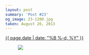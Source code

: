```yaml
---
layout: post
summary: 'Post #23'
og_image: 23-1280.jpg
taken: August 26, 2013
---
```


<div class="post">
 <time>
  <a href="/23">
   {{ page.date | date: "%B %-d, %Y" }}
  </a>
 </time>
 <a href="/23">
  <figure data-taken="8/26/2013">
   <img sizes="(min-width: 700px) 50vw, calc(100vw - 2rem)" src="{{ site.assets_url }}/23-640.jpg" srcset="{{ site.assets_url }}/23-1280.jpg 1280w, {{ site.assets_url }}/23-960.jpg 960w, {{ site.assets_url }}/23-640.jpg 640w, {{ site.assets_url }}/23-320.jpg 320w"/>
  </figure>
 </a>
</div>
